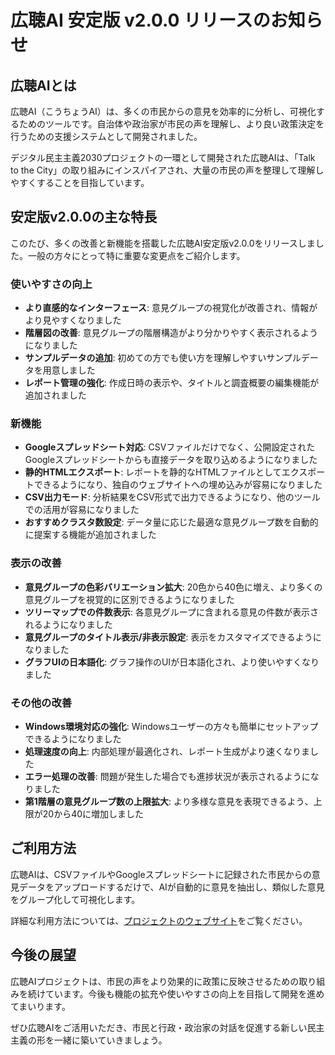 # 広聴AI 安定版 v2.0.0 リリースのお知らせ

## 広聴AIとは

広聴AI（こうちょうAI）は、多くの市民からの意見を効率的に分析し、可視化するためのツールです。自治体や政治家が市民の声を理解し、より良い政策決定を行うための支援システムとして開発されました。

デジタル民主主義2030プロジェクトの一環として開発された広聴AIは、「Talk to the City」の取り組みにインスパイアされ、大量の市民の声を整理して理解しやすくすることを目指しています。

## 安定版v2.0.0の主な特長

このたび、多くの改善と新機能を搭載した広聴AI安定版v2.0.0をリリースしました。一般の方々にとって特に重要な変更点をご紹介します。

### 使いやすさの向上

- **より直感的なインターフェース**: 意見グループの視覚化が改善され、情報がより見やすくなりました
- **階層図の改善**: 意見グループの階層構造がより分かりやすく表示されるようになりました
- **サンプルデータの追加**: 初めての方でも使い方を理解しやすいサンプルデータを用意しました
- **レポート管理の強化**: 作成日時の表示や、タイトルと調査概要の編集機能が追加されました

### 新機能

- **Googleスプレッドシート対応**: CSVファイルだけでなく、公開設定されたGoogleスプレッドシートからも直接データを取り込めるようになりました
- **静的HTMLエクスポート**: レポートを静的なHTMLファイルとしてエクスポートできるようになり、独自のウェブサイトへの埋め込みが容易になりました
- **CSV出力モード**: 分析結果をCSV形式で出力できるようになり、他のツールでの活用が容易になりました
- **おすすめクラスタ数設定**: データ量に応じた最適な意見グループ数を自動的に提案する機能が追加されました

### 表示の改善

- **意見グループの色彩バリエーション拡大**: 20色から40色に増え、より多くの意見グループを視覚的に区別できるようになりました
- **ツリーマップでの件数表示**: 各意見グループに含まれる意見の件数が表示されるようになりました
- **意見グループのタイトル表示/非表示設定**: 表示をカスタマイズできるようになりました
- **グラフUIの日本語化**: グラフ操作のUIが日本語化され、より使いやすくなりました

### その他の改善

- **Windows環境対応の強化**: Windowsユーザーの方々も簡単にセットアップできるようになりました
- **処理速度の向上**: 内部処理が最適化され、レポート生成がより速くなりました
- **エラー処理の改善**: 問題が発生した場合でも進捗状況が表示されるようになりました
- **第1階層の意見グループ数の上限拡大**: より多様な意見を表現できるよう、上限が20から40に増加しました

## ご利用方法

広聴AIは、CSVファイルやGoogleスプレッドシートに記録された市民からの意見データをアップロードするだけで、AIが自動的に意見を抽出し、類似した意見をグループ化して可視化します。

詳細な利用方法については、[プロジェクトのウェブサイト](https://github.com/digitaldemocracy2030/kouchou-ai/)をご覧ください。

## 今後の展望

広聴AIプロジェクトは、市民の声をより効果的に政策に反映させるための取り組みを続けています。今後も機能の拡充や使いやすさの向上を目指して開発を進めてまいります。

ぜひ広聴AIをご活用いただき、市民と行政・政治家の対話を促進する新しい民主主義の形を一緒に築いていきましょう。
